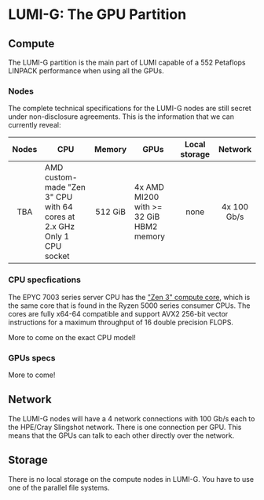 # LUMI-G: The GPU Partition

## Compute

The LUMI-G partition is the main part of LUMI capable of a 552 Petaflops LINPACK
performance when using all the GPUs. 

### Nodes

The complete technical specifications for the LUMI-G nodes are still secret
under non-disclosure agreements. This is the information that we can currently
reveal:

| Nodes | CPU                                         | Memory | GPUs                                            | Local storage | Network     |  
| :---: | ------------------------------------------- | :----: | ----------------------------------------------- | :-----------: | :---------: |   
| TBA   | AMD custom-made "Zen 3" CPU with 64 cores at 2.x GHz<br>Only 1 CPU socket | 512 GiB | 4x AMD MI200 with >= 32 GiB HBM2 memory | none          | 4x 100 Gb/s |


### CPU specfications

The EPYC 7003 series server CPU has the ["Zen 3" compute core][1], which is the
same core that is found in the Ryzen 5000 series consumer CPUs. The cores are
fully x64-64 compatible and support AVX2 256-bit vector instructions for a
maximum throughput of 16 double precision FLOPS.

More to come on the exact CPU model!

[1]: https://en.wikipedia.org/wiki/Zen_3

### GPUs specs

More to come!

## Network

The LUMI-G nodes will have a 4 network connections with 100 Gb/s each to the
HPE/Cray Slingshot network. There is one connection per GPU. This means that the GPUs can
talk to each other directly over the network.

## Storage

There is no local storage on the compute nodes in LUMI-G. You have to use one of
the parallel file systems.

